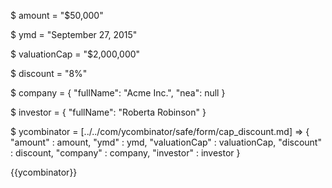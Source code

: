 $ amount = "$50,000"

$ ymd = "September 27, 2015"

$ valuationCap = "$2,000,000"

$ discount = "8%"

$ company = { 
    "fullName": "Acme Inc.", 
    "nea": null
}

$ investor = { 
    "fullName": "Roberta Robinson" 
}

$ ycombinator = [../../com/ycombinator/safe/form/cap_discount.md] => {
    "amount" : amount,
    "ymd" : ymd,
    "valuationCap" : valuationCap,
    "discount" : discount,
    "company" : company,
    "investor" : investor
}

{{ycombinator}}

